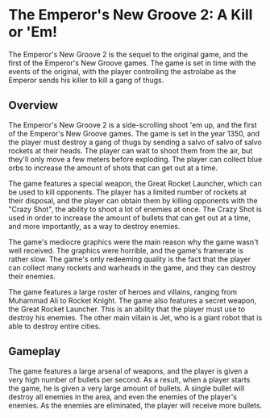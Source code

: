 # The Emperor's New Groove 2: A Kill or 'Em!

The Emperor's New Groove 2 is the sequel to the original game, and the first of the Emperor's New Groove games. The game is set in time with the events of the original, with the player controlling the astrolabe as the Emperor sends his killer to kill a gang of thugs.

## Overview

The Emperor's New Groove 2 is a side-scrolling shoot 'em up, and the first of the Emperor's New Groove games. The game is set in the year 1350, and the player must destroy a gang of thugs by sending a salvo of salvo of salvo rockets at their heads. The player can wait to shoot them from the air, but they'll only move a few meters before exploding. The player can collect blue orbs to increase the amount of shots that can get out at a time.

The game features a special weapon, the Great Rocket Launcher, which can be used to kill opponents. The player has a limited number of rockets at their disposal, and the player can obtain them by killing opponents with the "Crazy Shot", the ability to shoot a lot of enemies at once. The Crazy Shot is used in order to increase the amount of bullets that can get out at a time, and more importantly, as a way to destroy enemies.

The game's mediocre graphics were the main reason why the game wasn't well received. The graphics were horrible, and the game's framerate is rather slow. The game's only redeeming quality is the fact that the player can collect many rockets and warheads in the game, and they can destroy their enemies.

The game features a large roster of heroes and villains, ranging from Muhammad Ali to Rocket Knight. The game also features a secret weapon, the Great Rocket Launcher. This is an ability that the player must use to destroy his enemies. The other main villain is Jet, who is a giant robot that is able to destroy entire cities.

## Gameplay

The game features a large arsenal of weapons, and the player is given a very high number of bullets per second. As a result, when a player starts the game, he is given a very large amount of bullets. A single bullet will destroy all enemies in the area, and even the enemies of the player's enemies. As the enemies are eliminated, the player will receive more bullets.
